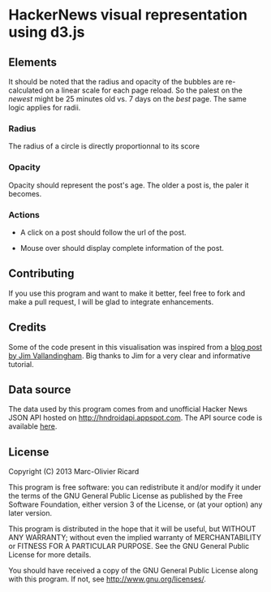 # HackerNews visual representation using d3.js

## Elements
It should be noted that the radius and opacity of the bubbles are re-calculated
on a linear scale for each page reload. So the palest on the *newest* might be
25 minutes old vs. 7 days on the *best* page. The same logic applies for radii.

### Radius
The radius of a circle is directly proportionnal to its score

### Opacity
Opacity should represent the post's age. The older a post is, the paler it becomes.

### Actions
* A click on a post should follow the url of the post.

* Mouse over should display complete information of the post.

## Contributing
If you use this program and want to make it better, feel free to fork and make a
pull request, I will be glad to integrate enhancements.

## Credits
Some of the code present in this visualisation was inspired from a [blog post by
Jim Vallandingham](http://vallandingham.me/bubble_charts_in_d3.html). Big thanks
to Jim for a very clear and informative tutorial.

## Data source
The data used by this program comes from and unofficial Hacker News JSON API
hosted on http://hndroidapi.appspot.com. The API source code is available [here](https://github.com/glebpopov/Hacker-News-Droid-API).

## License

Copyright (C) 2013 Marc-Olivier Ricard

This program is free software: you can redistribute it and/or modify
it under the terms of the GNU General Public License as published by
the Free Software Foundation, either version 3 of the License, or
(at your option) any later version.

This program is distributed in the hope that it will be useful,
but WITHOUT ANY WARRANTY; without even the implied warranty of
MERCHANTABILITY or FITNESS FOR A PARTICULAR PURPOSE.  See the
GNU General Public License for more details.

You should have received a copy of the GNU General Public License
along with this program.  If not, see http://www.gnu.org/licenses/.
